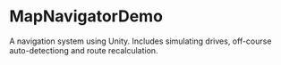 # MapNavigatorDemo
A navigation system using Unity. Includes simulating drives, off-course auto-detectiong and route recalculation.
